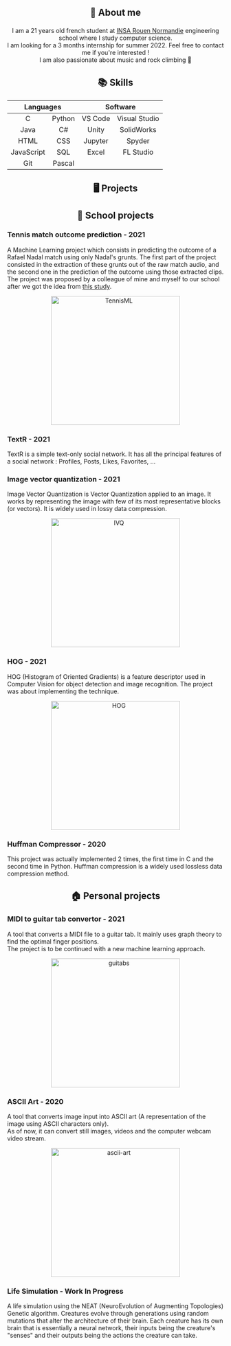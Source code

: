 ## <p align="center">👋 About me</p>

<p align="center">
	I am a 21 years old french student at <a href="https://www.insa-rouen.fr">INSA Rouen Normandie</a> engineering school where I study computer science.
	<br/>
	I am looking for a 3 months internship for summer 2022. Feel free to contact me if you're interested !
	<br/>
	I am also passionate about music and rock climbing 🧗
</p>

## <p align="center">📚 Skills</p>

<table align="center">
	<thead>
		<tr>
			<th colspan="2"><b>Languages</b></th>
			<th colspan="2"><b>Software</b></th>
		</tr>
	</thead>
	<tbody>
		<tr> 
			<td align="center">C</td>
			<td align="center">Python</td>
      <td align="center">VS Code</td>
      <td align="center">Visual Studio</td>
		</tr>
		<tr>
			<td align="center">Java</td>
      <td align="center">C#</td>
      <td align="center">Unity</td>
      <td align="center">SolidWorks</td>
		</tr>
		<tr>
			<td align="center">HTML</td>
      <td align="center">CSS</td>
      <td align="center">Jupyter</td>
      <td align="center">Spyder</td>
		</tr>
		<tr>
			<td align="center">JavaScript</td>
      <td align="center">SQL</td>
      <td align="center">Excel</td>
      <td align="center">FL Studio</td>
		</tr>
		<tr>
			<td align="center">Git</td>
      <td align="center">Pascal</td>
      <td align="center"></td>
      <td align="center"></td>
		</tr>
	</tbody>
</table>

## <p align="center">🖥️ Projects</p>
## <p align="center">🏫 School projects</p>

### <p>Tennis match outcome prediction - 2021</p>
A Machine Learning project which consists in predicting the outcome of a Rafael Nadal match using only Nadal's grunts.
The first part of the project consisted in the extraction of these grunts out of the raw match audio, and the second one in the prediction of the outcome using those extracted clips.
<br/>
The project was proposed by a colleague of mine and myself to our school after we got the idea from <a href="https://www.sciencedirect.com/science/article/abs/pii/S0003347217301975">this study</a>.

<p align="center">
	<img src="https://i.ibb.co/MsJcPYw/TennisML.png" alt="TennisML" height="300" border="0"/>
</p>

### <p>TextR - 2021</p>
TextR is a simple text-only social network. It has all the principal features of a social network : Profiles, Posts, Likes, Favorites, ...

### <p>Image vector quantization - 2021</p>
Image Vector Quantization is Vector Quantization applied to an image. It works by representing the image with few of its most representative blocks (or vectors).
It is widely used in lossy data compression.

<p align="center">
	<img src="https://i.ibb.co/GFVGdFp/IVQ.gif" alt="IVQ" height="300" border="0"/>
</p>

### <p>HOG - 2021</p>
HOG (Histogram of Oriented Gradients) is a feature descriptor used in Computer Vision for object detection and image recognition.
The project was about implementing the technique.

<p align="center">
	<img src="https://i.ibb.co/JvdGxrw/HOG.png" alt="HOG" height="300" border="0"/>
</p>

### <p>Huffman Compressor - 2020</p>
This project was actually implemented 2 times, the first time in C and the second time in Python.
Huffman compression is a widely used lossless data compression method.

## <p align="center">🏠 Personal projects</p>

### <p>MIDI to guitar tab convertor - 2021</p>

A tool that converts a MIDI file to a guitar tab. It mainly uses graph theory to find the optimal finger positions.
<br/>
The project is to be continued with a new machine learning approach.

<p align="center">
	<img src="https://i.ibb.co/NWqcSY6/guitabs.png" alt="guitabs" height="300" border="0">
</p>
	
### <p>ASCII Art - 2020</p>
A tool that converts image input into ASCII art (A representation of the image using ASCII characters only).
<br/>
As of now, it can convert still images, videos and the computer webcam video stream.

<p align="center">
	<img src="https://i.ibb.co/1ZP1WRf/ascii-art.png" alt="ascii-art" height="300" border="0">
</p>

### <p>Life Simulation - Work In Progress</p>
A life simulation using the NEAT (NeuroEvolution of Augmenting Topologies) Genetic algorithm. 
Creatures evolve through generations using random mutations that alter the architecture of their brain. Each creature has its own brain that is essentially a neural network, their inputs being the creature's "senses" and their outputs being the actions the creature can take.
